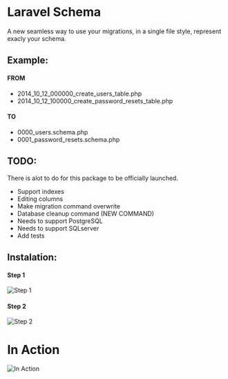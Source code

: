 # Laravel Schema

A new seamless way to use your migrations, in a single file style, represent exacly your schema.

## Example:

#### FROM

- 2014_10_12_000000_create_users_table.php
- 2014_10_12_100000_create_password_resets_table.php

#### TO

- 0000_users.schema.php
- 0001_password_resets.schema.php

## TODO:

There is alot to do for this package to be officially launched.

- Support indexes
- Editing columns
- Make migration command overwrite
- Database cleanup command (NEW COMMAND)
- Needs to support PostgreSQL
- Needs to support SQLserver
- Add tests

## Instalation:

#### Step 1
![Step 1](http://g.recordit.co/azLoieNytU.gif)

#### Step 2
![Step 2](http://g.recordit.co/u9BBMq3R61.gif)

# In Action

![In Action](http://g.recordit.co/DoO68s4YPT.gif)
